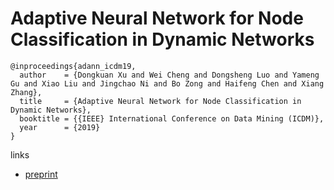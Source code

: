 # Adaptive Neural Network for Node Classification in Dynamic Networks

```
@inproceedings{adann_icdm19,
  author    = {Dongkuan Xu and Wei Cheng and Dongsheng Luo and Yameng Gu and Xiao Liu and Jingchao Ni and Bo Zong and Haifeng Chen and Xiang Zhang},
  title     = {Adaptive Neural Network for Node Classification in Dynamic Networks},
  booktitle = {{IEEE} International Conference on Data Mining (ICDM)},
  year      = {2019}
}
```

links
- [preprint](https://sites.cs.ucsb.edu/~bzong/doc/ICDM19_AdaNN.pdf)
